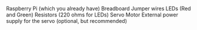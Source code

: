 Raspberry Pi (which you already have)
Breadboard
Jumper wires
LEDs (Red and Green)
Resistors (220 ohms for LEDs)
Servo Motor
External power supply for the servo (optional, but recommended)
